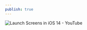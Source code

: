 ```yaml
---
publish: true
---
```

![Launch Screens in iOS 14 - YouTube](https://www.youtube.com/watch?v=xHXIwlqhQwY)